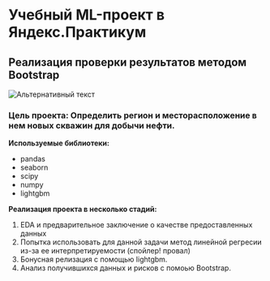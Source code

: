 # Учебный ML-проект в Яндекс.Практикум
## Реализация проверки результатов методом Bootstrap
![Альтернативный текст](https://inbusiness.kz/ru/images/original/16/images/g5aaFNFb.jpg)

### Цель проекта: Определить регион и месторасположение в нем новых скважин для добычи нефти.

**Используемые библиотеки:**
* pandas
* seaborn
* scipy
* numpy
* lightgbm

**Реализация проекта в несколько стадий:**
1. EDA и предварительное заключение о качестве предоставленных данных
1. Попытка использовать для данной задачи метод линейной регресии из-за ее интерпретируемости (спойлер! провал)
1. Бонусная релизация с помощью lightgbm.
1. Анализ получившихся данных и рисков с помоью Bootstrap.

